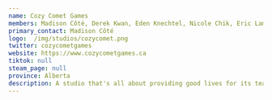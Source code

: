 ```yaml
---
name: Cozy Comet Games  
members: Madison Côté, Derek Kwan, Eden Knechtel, Nicole Chik, Eric Lam, Marcus Der, Madison Côté  
primary_contact: Madison Côté  
logo:  /img/studios/cozycomet.png
twitter: cozycometgames
website: https://www.cozycometgames.ca
tiktok: null  
steam_page: null  
province: Alberta  
description: A studio that's all about providing good lives for its team and creating games that have a positive impact on society and the planet. 
---
```

